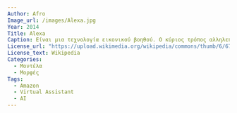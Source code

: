 ```yaml
---
Author: Afro
Image_url: /images/Alexa.jpg
Year: 2014
Title: Alexa 
Caption: Είναι μια τεχνολογία εικονικού βοηθού. Ο κύριος τρόπος αλληλεπίδρασης με το Alexa είναι μέσω φωνητικών εντολών. Όπως οι περισσότεροι εικονικοί βοηθοί, το Alexa είναι ικανό να βοηθάει τον χρήστη στο σπίτι και στη δουλειά του, προγραμματίζοντας ραντεβού, πραγματοποιώντας κλήσεις, οργανώνοντας e-mail και άλλα πολλά. Αυτό που διαφοροποιεί το Alexa από άλλα virtual assistants είναι η χρήση του φωνητικού συνθεσάιζερ Ivona, το οποίο παράγει την εικονική φωνή του Alexa, το οποίο προσφέρει ένα πιο ανθρώπινο χαρακτήρα. Παρ'όλα αυτά η διάδραση με το Alexa παραμένει επιπόλαιη (παρά την "καλή" μεταμφίεση του).
License_url: "https://upload.wikimedia.org/wikipedia/commons/thumb/6/67/AmazonAlexaBooth.jpg/1280px-AmazonAlexaBooth.jpg"
License_text: Wikipedia 
Categories:
  - Μοντέλα 
  - Μορφές
Tags: 
  - Amazon
  - Virtual Assistant
  - AI
---
```

